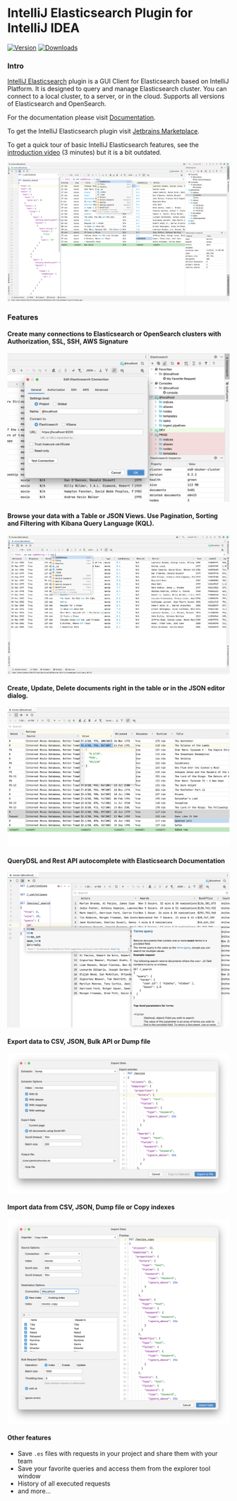 # IntelliJ Elasticsearch Plugin for IntelliJ IDEA

[![Version](https://img.shields.io/jetbrains/plugin/v/org.elasticsearch4idea.svg)](https://plugins.jetbrains.com/plugin/org.elasticsearch4idea)
[![Downloads](https://img.shields.io/jetbrains/plugin/d/org.elasticsearch4idea.svg)](https://plugins.jetbrains.com/plugin/org.elasticsearch4idea)

### Intro

[IntelliJ Elasticsearch](https://www.intellij-elasticsearch.com/) plugin is a GUI Client for Elasticsearch based on IntelliJ Platform.
It is designed to query and manage Elasticsearch cluster.
You can connect to a local cluster, to a server, or in the cloud.
Supports all versions of Elasticsearch and OpenSearch.

For the documentation please visit [Documentation](https://www.intellij-elasticsearch.com/docs/getting-started/overview/).

To get the IntelliJ Elasticsearch plugin visit [Jetbrains Marketplace](https://plugins.jetbrains.com/plugin/14512-elasticsearch).


To get a quick tour of basic IntelliJ Elasticsearch features, see the [introduction video](https://youtu.be/lSsnPGMG830) (3 minutes) 
but it is a bit outdated.

![IntelliJ Elasticsearch plugin](images/IntelliJ-Elasticsearch-plugin.webp)

### Features

#### Create many connections to Elasticsearch or OpenSearch clusters with Authorization, SSL, SSH, AWS Signature
![multiple connections to ES](images/multiple_connections_to_elasticsearch.webp)


#### Browse your data with a Table or JSON Views. Use Pagination, Sorting and Filtering with Kibana Query Language (KQL).
![browse and manage indices](images/browse_and_manage_data.webp)


#### Create, Update, Delete documents right in the table or in the JSON editor dialog.
![Create, Update, Delete documents](images/crud.webp)


#### QueryDSL and Rest API autocomplete with Elasticsearch Documentation
![queryDSL autocomplete](images/QueryDSL_autocomplete.webp)


#### Export data to CSV, JSON, Bulk API or Dump file
![Export data](images/export_data.webp)


#### Import data from CSV, JSON, Dump file or Copy indexes
![Import data](images/import_data.webp)


#### Other features
- Save `.es` files with requests in your project and share them with your team 
- Save your favorite queries and access them from the explorer tool window
- History of all executed requests
- and more...
